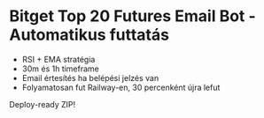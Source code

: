# Bitget Top 20 Futures Email Bot - Automatikus futtatás

- RSI + EMA stratégia
- 30m és 1h timeframe
- Email értesítés ha belépési jelzés van
- Folyamatosan fut Railway-en, 30 percenként újra lefut

Deploy-ready ZIP!

